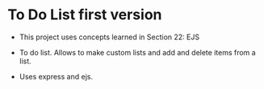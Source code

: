 # To Do List first version #

* This project uses concepts learned in Section 22: EJS

* To do list. Allows to make custom lists and add and delete items from a list.

* Uses express and ejs.
